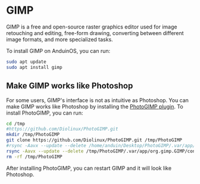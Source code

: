 # GIMP

GIMP is a free and open-source raster graphics editor used for image retouching and editing, free-form drawing, converting between different image formats, and more specialized tasks.

To install GIMP on AnduinOS, you can run:

```bash
sudo apt update
sudo apt install gimp
```

## Make GIMP works like Photoshop

For some users, GIMP's interface is not as intuitive as Photoshop. You can make GIMP works like Photoshop by installing the [PhotoGIMP plugin](https://github.com/Diolinux/PhotoGIMP). To install PhotoGIMP, you can run:

```bash
cd /tmp
#https://github.com/Diolinux/PhotoGIMP.git
mkdir /tmp/PhotoGIMP
git clone https://github.com/Diolinux/PhotoGIMP.git /tmp/PhotoGIMP
#rsync -Aavx --update --delete /home/anduin/Desktop/PhotoGIMP/.var/app/org.gimp.GIMP/config/GIMP/2.10/ /home/anduin/.config/GIMP/2.10/
rsync -Aavx --update --delete /tmp/PhotoGIMP/.var/app/org.gimp.GIMP/config/GIMP/2.10/ ~/.config/GIMP/2.10/
rm -rf /tmp/PhotoGIMP
```

After installing PhotoGIMP, you can restart GIMP and it will look like Photoshop.
